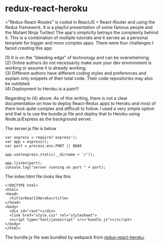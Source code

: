 # redux-react-heroku

<"Redux-React-Routes" is coded in ReactJS + React-Router and using the Redux framework.  It is a playful presentation of some famous people and the Mutant Ninja Turtles!  The app's simplicity betrays the complexity behind it.  This is a combination of multiple tutorials and it serves as a personal template for bigger and more complex apps.  There were four challenges I faced creating this app:  

(1) It is on the "bleeding edge" of technology and can be overwhelming;<br/>
(2) Online authors do not necessarily make sure your dev environment is working or assume it is already working;<br/>
(3) Different authors have different coding styles and preferences and explain only snippets of their total code.  Their code repositories may also be outdated.<br/>
(4) Deployment to Heroku is a pain!!!<br/>

Regarding to (4) above:  As of this writing, there is not a clear documentation on how to deploy React-Redux apps to Heroku and most of them look quite complex and difficult to follow.  I used a very simple option and that is to use the bundle.js file and deploy that to Heroku using Node.js/Express as the background server.  

The server.js file is below

```
var express = require('express');
var app = express();
var port = process.env.PORT || 8080

app.use(express.static(__dirname + '/'));

app.listen(port);
console.log("server running on port " + port);
```

The index.html file looks like this

```
<!DOCTYPE html>
<html>
<head>
  <title>React2Heroku</title>
</head>
<body>
  <div id="root"></div>
  <link href="style.css" rel="stylesheet">
  <script type="text/javascript" src="bundle.js"></script>
</body>
</html>
```
The bundle.js file was bundled by webpack from [redux-react-heroku](https://github.com/rodstaff/redux-react-heroku).


